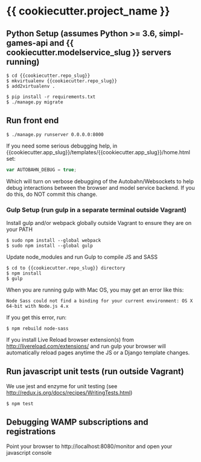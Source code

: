 # {{ cookiecutter.project_name }}

## Python Setup (assumes Python >= 3.6, simpl-games-api and {{ cookiecutter.modelservice_slug }} servers running)

```shell
$ cd {{cookiecutter.repo_slug}}
$ mkvirtualenv {{cookiecutter.repo_slug}}
$ add2virtualenv .

$ pip install -r requirements.txt
$ ./manage.py migrate
```

## Run front end

```shell
$ ./manage.py runserver 0.0.0.0:8000
```

If you need some serious debugging help, in {{cookiecutter.app_slug}}/templates/{{cookiecutter.app_slug}}/home.html set:

```js
var AUTOBAHN_DEBUG = true;
```

Which will turn on verbose debugging of the Autobahn/Websockets to help debug interactions between the browser and model service backend.
If you do this, do NOT commit this change.

### Gulp Setup (run gulp in a separate terminal outside Vagrant)

Install gulp and/or webpack globally outside Vagrant to ensure they are on your PATH

```shell
$ sudo npm install --global webpack
$ sudo npm install --global gulp
```

Update node_modules and run Gulp to compile JS and SASS

```shell
$ cd to {{cookiecutter.repo_slug}} directory
$ npm install
$ gulp
```

When you are running gulp with Mac OS, you may get an error like this:

```
Node Sass could not find a binding for your current environment: OS X 64-bit with Node.js 4.x
```

If you get this error, run:

```shell
$ npm rebuild node-sass
```

If you install Live Reload browser extension(s) from http://livereload.com/extensions/ and run gulp
your browser will automatically reload pages anytime the JS or a Django template changes.

## Run javascript unit tests (run outside Vagrant)

We use jest and enzyme for unit testing (see http://redux.js.org/docs/recipes/WritingTests.html)

```shell
$ npm test
```

## Debugging WAMP subscriptions and registrations

Point your browser to http://localhost:8080/monitor and open your javascript console
